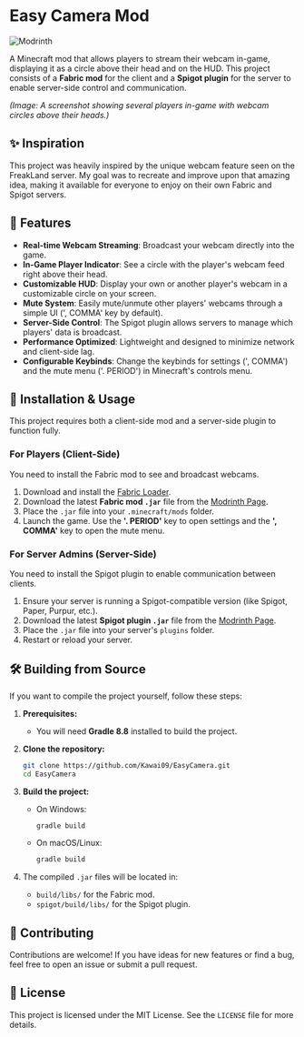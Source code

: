# Easy Camera Mod

![Modrinth](https://img.shields.io/modrinth/dt/easycamera?color=00AF5C&label=downloads&logo=modrinth)

A Minecraft mod that allows players to stream their webcam in-game, displaying it as a circle above their head and on the HUD. This project consists of a **Fabric mod** for the client and a **Spigot plugin** for the server to enable server-side control and communication.

*(Image: A screenshot showing several players in-game with webcam circles above their heads.)*

## ✨ Inspiration

This project was heavily inspired by the unique webcam feature seen on the FreakLand server. My goal was to recreate and improve upon that amazing idea, making it available for everyone to enjoy on their own Fabric and Spigot servers.

## 🚀 Features

- **Real-time Webcam Streaming**: Broadcast your webcam directly into the game.
- **In-Game Player Indicator**: See a circle with the player's webcam feed right above their head.
- **Customizable HUD**: Display your own or another player's webcam in a customizable circle on your screen.
- **Mute System**: Easily mute/unmute other players' webcams through a simple UI (', COMMA' key by default).
- **Server-Side Control**: The Spigot plugin allows servers to manage which players' data is broadcast.
- **Performance Optimized**: Lightweight and designed to minimize network and client-side lag.
- **Configurable Keybinds**: Change the keybinds for settings (', COMMA') and the mute menu ('. PERIOD') in Minecraft's controls menu.

## 🔧 Installation & Usage

This project requires both a client-side mod and a server-side plugin to function fully.

### For Players (Client-Side)

You need to install the Fabric mod to see and broadcast webcams.

1.  Download and install the [Fabric Loader](https://fabricmc.net/use/installer/).
2.  Download the latest **Fabric mod `.jar`** file from the [Modrinth Page](https://modrinth.com/plugin/easycamera).
3.  Place the `.jar` file into your `.minecraft/mods` folder.
4.  Launch the game. Use the **'. PERIOD'** key to open settings and the **', COMMA'** key to open the mute menu.

### For Server Admins (Server-Side)

You need to install the Spigot plugin to enable communication between clients.

1.  Ensure your server is running a Spigot-compatible version (like Spigot, Paper, Purpur, etc.).
2.  Download the latest **Spigot plugin `.jar`** file from the [Modrinth Page](https://modrinth.com/plugin/easycamera).
3.  Place the `.jar` file into your server's `plugins` folder.
4.  Restart or reload your server.

## 🛠️ Building from Source

If you want to compile the project yourself, follow these steps:

1.  **Prerequisites:**
    - You will need **Gradle 8.8** installed to build the project.

2.  **Clone the repository:**
    ```sh
    git clone https://github.com/Kawai09/EasyCamera.git
    cd EasyCamera
    ```

3.  **Build the project:**
    - On Windows:
      ```sh
      gradle build
      ```
    - On macOS/Linux:
      ```sh
      gradle build
      ```

4.  The compiled `.jar` files will be located in:
    - `build/libs/` for the Fabric mod.
    - `spigot/build/libs/` for the Spigot plugin.

## 🙌 Contributing

Contributions are welcome! If you have ideas for new features or find a bug, feel free to open an issue or submit a pull request.

## 📄 License

This project is licensed under the MIT License. See the `LICENSE` file for more details. 